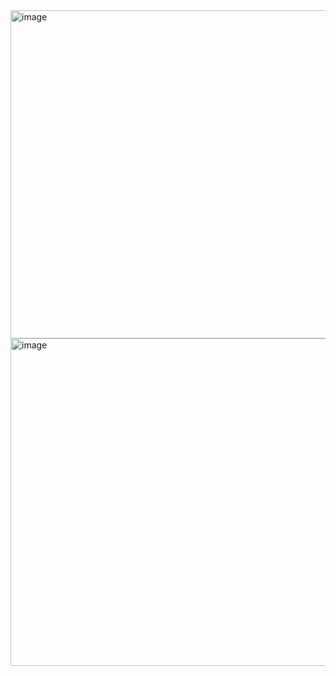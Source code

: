 <img width="1018" height="525" alt="image" src="https://github.com/user-attachments/assets/89abc378-3266-4093-815a-4da0164d0adb" />
<img width="1018" height="524" alt="image" src="https://github.com/user-attachments/assets/0dda2502-4b63-432a-9efd-ca8291a572d4" />
